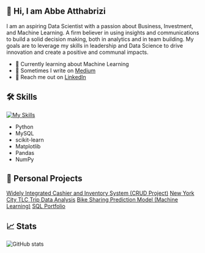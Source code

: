 

## 🚀 Hi, I am Abbe Atthabrizi

I am an aspiring Data Scientist with a passion about Business, Investment, and Machine Learning. A firm believer in using insights and communications to build a solid decision making, both in analytics and in team building. My goals are to leverage my skills in leadership and Data Science to drive innovation and create a positive and communal impacts.


- 🤖 Currently learning about Machine Learning 
- 📓 Sometimes I write on [Medium](https://medium.com/@atthabrizi41)
- 🔗 Reach me out on [LinkedIn](https://www.linkedin.com/in/atthabrizi/)


## 🛠️ Skills
[![My Skills](https://skillicons.dev/icons?i=py,sklearn,mysql)](https://skillicons.dev)

- Python
- MySQL
- scikit-learn
- Matplotlib
- Pandas
- NumPy


## 🌠 Personal Projects
[Widely Integrated Cashier and Inventory System (CRUD Project)](https://github.com/atthabrizi/WICIS-CRUD-System)
[New York City TLC Trip Data Analysis](https://github.com/atthabrizi/nyc-tlc-trip-analysis)
[Bike Sharing Prediction Model (Machine Learning)](https://github.com/atthabrizi/bike-demand-prediction-model)
[SQL Portfolio](https://github.com/atthabrizi/sql)

## 📈 Stats
![GitHub stats](https://github-readme-stats.vercel.app/api?username=atthabrizi&theme=dark&show_icons=true)
